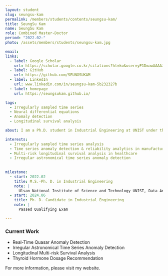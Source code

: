 ```yaml
---
layout: student
slug: seungsu-kam
permalink: /members/students/contents/seungsu-kam/
title: SeungSu Kam
name: SeungSu Kam
role: Combined Master-Doctor
period: "2022.02—"
photo: /assets/members/students/seungsu-kam.jpg

email: 
links:
  - label: Google Scholar
    url: https://scholar.google.co.kr/citations?hl=ko&user=yP1DmawAAAAJ
  - label: GitHub
    url: https://github.com/SEUNGSUKAM
  - label: LinkedIn
    url: www.linkedin.com/in/seungsu-kam-5b232327b
  - label: homepage
    url: https://seungsukam.github.io/

tags:
  - Irregularly sampled time series
  - Neural differential equations
  - Anomaly detection
  - Longitudinal survival analysis

about: I am a Ph.D. student in Industrial Engineering at UNIST under the supervision of Professor Sungil Kim. My work involves Neural Differential Equations, Conditional Density Estimation, and Survival Analysis, which I apply to problems such as real-time anomaly detection, astronomical object anomaly detection, longitudinal patient outcome prediction, and personalized thyroid hormone dosage recommendation.

interests:
  - Irregularly sampled time series analysis
  - Time series anomaly detection & reliability analytics in manufacturing & healthcare
  - Multi-risk longitudinal survival analysis in healthcare
  - Irregular astronomical time series anomaly detection
    
    
milestone:
  - start: 2022.02
    title: M.S.-Ph. D. in Industrial Engineering
    note: |
      Ulsan National Institute of Science and Technology UNIST, Data Analytics Lab
  - start: 2024.06
    title: Ph. D. Candidate in Industrial Engineering
    note: |
      Passed Qualifying Exam

---
```


### Current Work
- Real-Time Quasar Anomaly Detection
- Irregular Astronomical Time Series Anomaly Detection
- Longitudinal Multi-risk Survival Analysis
- Thyroid Hormone Dosage Recommendation
  
For more information, please visit my website.
